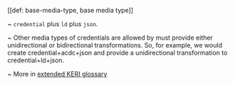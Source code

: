 [[def: base-media-type, base media type]]

~ `credential` plus `ld` plus `json`.

~ Other media types of credentials are allowed by must provide either unidirectional or bidirectional transformations.  So, for example, we would create credential+acdc+json and provide a unidirectional transformation to credential+ld+json.

~ More in <a href="https://weboftrust.github.io/WOT-terms/docs/glossary/base-media-type">extended KERI glossary</a>
